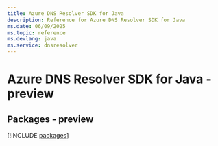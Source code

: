 ```yaml
---
title: Azure DNS Resolver SDK for Java
description: Reference for Azure DNS Resolver SDK for Java
ms.date: 06/09/2025
ms.topic: reference
ms.devlang: java
ms.service: dnsresolver
---
```

# Azure DNS Resolver SDK for Java - preview
## Packages - preview
[!INCLUDE [packages](dns-resolver-index.md)]